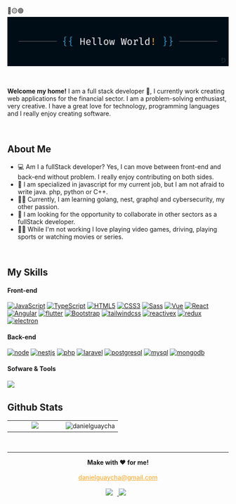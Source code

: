 
🔴🟡🟢
<img src="assets/banner.png" alt="Daniel Guaycha | Software Developer, Software Enginer"/>

<br>

<p>

**Welcome my home!** I am a full stack developer 🚀, I currently work creating web applications for the financial sector. I am a problem-solving enthusiast, very creative. I have a great love for technology, programming languages ​​and I really enjoy creating software.

</p>

<br>

## About Me

- 💻 Am I a fullStack developer? Yes, I can move between front-end and back-end without problem. I really enjoy contributing on both sides.
- 💪 I am specialized in javascript for my current job, but I am not afraid to write java. php, python or C++.
- 👨‍🎓 Currently, I am learning golang, nest, graphql and cybersecurity, my other passion.
- 🔎 I am looking for the opportunity to collaborate in other sectors as a fullStack developer.
- 🏃‍♂️ While I'm not working I love playing video games, driving, playing sports or watching movies or series.

<br>

## My Skills

#### Front-end

[![JavaScript](https://img.shields.io/badge/-JavaScript-black?style=flat&logo=javascript)](https://github.com/danielguaycha) 
[![TypeScript](https://img.shields.io/badge/-Typescript-blue?style=flat&logo=typescript&logoColor=white)](https://github.com/danielguaycha) 
[![HTML5](https://img.shields.io/badge/-HTML5-E34F26?style=flat&logo=html5&logoColor=white)](https://github.com/danielguaycha) 
[![CSS3](https://img.shields.io/badge/-CSS3-1572B6?style=flat&logo=css3)](https://github.com/danielguaycha) 
[![Sass](https://img.shields.io/badge/-Sass-CC6699?style=flat&logo=sass&logoColor=white)](https://github.com/danielguaycha) 
[![Vue](https://img.shields.io/badge/Vue-000000?style=flat&logo=vuedotjs)](https://github.com/danielguaycha)
[![React](https://img.shields.io/badge/React-000000?style=flat&logo=react)](https://github.com/danielguaycha)
[![Angular](https://img.shields.io/badge/Angular-B5314C?style=flat&logo=angular)](https://github.com/danielguaycha)
[![flutter](https://img.shields.io/badge/-flutter-02569B?style=flat&logo=flutter)](https://github.com/danielguaycha) 
[![Bootstrap](https://img.shields.io/badge/-Bootstrap-563D7C?style=flat&logo=bootstrap)](https://github.com/danielguaycha)
[![tailwindcss](https://img.shields.io/badge/-TailwindCss-06B6D4?style=flat&logo=tailwindcss&logoColor=white)](https://github.com/danielguaycha)
[![reactivex](https://img.shields.io/badge/-reactivex-B7178C?style=flat&logo=reactivex&logoColor=white)](https://github.com/danielguaycha)
[![redux](https://img.shields.io/badge/-redux-764ABC?style=flat&logo=redux&logoColor=white)](https://github.com/danielguaycha)
[![electron](https://img.shields.io/badge/-electron-47848F?style=flat&logo=electron&logoColor=white)](https://github.com/danielguaycha)

#### Back-end
[![node](https://img.shields.io/badge/-node.js-339933?style=flat&logo=node.js&logoColor=white)](https://github.com/danielguaycha)
[![nestjs](https://img.shields.io/badge/-nestjs-E0234E?style=flat&logo=nestjs&logoColor=white)](https://github.com/danielguaycha)
[![php](https://img.shields.io/badge/-php-777BB4?style=flat&logo=php&logoColor=white)](https://github.com/danielguaycha)
[![laravel](https://img.shields.io/badge/-laravel-FF2D20?style=flat&logo=laravel&logoColor=white)](https://github.com/danielguaycha)
[![postgresql](https://img.shields.io/badge/-postgresql-4169E1?style=flat&logo=postgresql&logoColor=white)](https://github.com/danielguaycha)
[![mysql](https://img.shields.io/badge/-mysql-4479A1?style=flat&logo=mysql&logoColor=white)](https://github.com/danielguaycha)
[![mongodb](https://img.shields.io/badge/-mongodb-47A248?style=flat&logo=mongodb&logoColor=white)](https://github.com/danielguaycha)


#### Sofware & Tools

<img src="https://skillicons.dev/icons?i=git,aws,docker,express,figma,firebase,github,bitbucket,jenkins,gulp,webpack,idea,phpstorm,webstorm,java,linux,md,materialui,postman,vscode,kali,notion,npm,yarn&perline=20" />



<br>

## Github Stats

<p align="center" style="text-align: center">
<table align="center">
  <tr border="none">
    <td width="50%" align="center">
       <img src="https://github-readme-stats.vercel.app/api?username=danielguaycha&include_all_commits=true&count_private=true&show_icons=true&line_height=35&title_color=FAAF3B&icon_color=FAAF3B&text_color=D3D3D3&bg_color=000D17&hide_border=true&padding=30" width="100%"/>
    </td>
    <td width="50%" align="center">
      <img src="https://github-readme-stats.vercel.app/api/top-langs?username=danielguaycha&show_icons=true&locale=en&layout=compact&line_height=40&title_color=FAAF3B&icon_color=FAAF3B&text_color=D3D3D3&bg_color=000D17&hide_border=true" width="100%"  alt="danielguaycha"/>
    </td>
  </tr>
</table>
</p>

<br>

---

<p align="center">
  <strong align="center">
    Make with <span>♥️</span> for me!
  </strong>
  <br>
  <br>
  <a href="mailto://danielguaycha@gmail.com" target="_blank" style="color:#FAAF3B; font-weight: 500">danielguaycha@gmail.com</a>
  <br><br>
  <a href="https://www.linkedin.com/in/danielguaycha" target="_blank">
  <img src="https://skillicons.dev/icons?i=linkedin" height="35" style="margin-right: 10px" />
  </a>
  <a href="https://twitter.com/danielguaycha" target="_blank">
    <img src="https://skillicons.dev/icons?i=twitter" height="35" style="margin-right: 10px"  />
    </a>
</p>